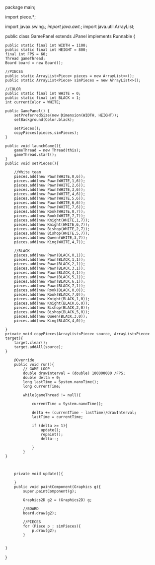package main;

import piece.*;

import javax.swing.*;
import java.awt.*;
import java.util.ArrayList;

public class GamePanel extends JPanel implements Runnable {

    public static final int WIDTH = 1100;
    public static final int HEIGHT = 800;
    final int FPS = 60;
    Thread gameThread;
    Board board = new Board();

    //PIECES
    public static ArrayList<Piece> pieces = new ArrayList<>();
    public static ArrayList<Piece> simPieces = new ArrayList<>();

    //COLOR
    public static final int WHITE = 0;
    public static final int BLACK = 1;
    int currentColor = WHITE;

    public GamePanel() {
        setPreferredSize(new Dimension(WIDTH, HEIGHT));
        setBackground(Color.black);

        setPieces();
        copyPieces(pieces,simPieces);
    }

    public void launchGame(){
        gameThread = new Thread(this);
        gameThread.start();
    }
    public void setPieces(){

        //White team
        pieces.add(new Pawn(WHITE,0,6));
        pieces.add(new Pawn(WHITE,1,6));
        pieces.add(new Pawn(WHITE,2,6));
        pieces.add(new Pawn(WHITE,3,6));
        pieces.add(new Pawn(WHITE,4,6));
        pieces.add(new Pawn(WHITE,5,6));
        pieces.add(new Pawn(WHITE,6,6));
        pieces.add(new Pawn(WHITE,7,6));
        pieces.add(new Rook(WHITE,0,7));
        pieces.add(new Rook(WHITE,7,7));
        pieces.add(new Knight(WHITE,1,7));
        pieces.add(new Knight(WHITE,6,7));
        pieces.add(new Bishop(WHITE,2,7));
        pieces.add(new Bishop(WHITE,5,7));
        pieces.add(new Queen(WHITE,3,7));
        pieces.add(new King(WHITE,4,7));

        //BLACK
        pieces.add(new Pawn(BLACK,0,1));
        pieces.add(new Pawn(BLACK,1,1));
        pieces.add(new Pawn(BLACK,2,1));
        pieces.add(new Pawn(BLACK,3,1));
        pieces.add(new Pawn(BLACK,4,1));
        pieces.add(new Pawn(BLACK,5,1));
        pieces.add(new Pawn(BLACK,6,1));
        pieces.add(new Pawn(BLACK,7,1));
        pieces.add(new Rook(BLACK,0,0));
        pieces.add(new Rook(BLACK,7,0));
        pieces.add(new Knight(BLACK,1,0));
        pieces.add(new Knight(BLACK,6,0));
        pieces.add(new Bishop(BLACK,2,0));
        pieces.add(new Bishop(BLACK,5,0));
        pieces.add(new Queen(BLACK,3,0));
        pieces.add(new King(BLACK,4,0));

    }
    private void copyPieces(ArrayList<Piece> source, ArrayList<Piece> target){
        target.clear();
        target.addAll(source);
    }

        @Override
        public void run(){
            // GAME LOOP
            double drawInterval = (double) 100000000 /FPS;
            double delta = 0;
            long lastTime = System.nanoTime();
            long currentTime;

            while(gameThread != null){

                currentTime = System.nanoTime();

                delta += (currentTime - lastTime)/drawInterval;
                lastTime = currentTime;

                if (delta >= 1){
                    update();
                    repaint();
                    delta--;

                }
            }
    }



        private void update(){

        }
        public void paintComponent(Graphics g){
            super.paintComponent(g);

            Graphics2D g2 = (Graphics2D) g;

            //BOARD
            board.draw(g2);

            //PIECES
            for (Piece p : simPieces){
                p.draw(g2);
            }


    }
}
